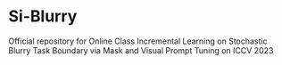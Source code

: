 # Si-Blurry
Official repository for Online Class Incremental Learning on Stochastic Blurry Task Boundary via Mask and Visual Prompt Tuning on ICCV 2023
